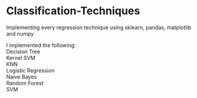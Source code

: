 # Classification-Techniques
Implementing every regression technique using sklearn, pandas, matplotlib and numpy

I implemented the following:\
Decision Tree\
Kernel SVM\
KNN\
Logistic Regression\
Naive Bayes\
Random Forest\
SVM
